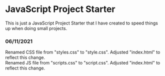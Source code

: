# JavaScript Project Starter

This is just a JavaScript Project Starter that I have created to speed things up when doing small projects.


### 06/11/2021
Renamed CSS file from "styles.css" to "style.css". Adjusted "index.html" to reflect this change.<br>
Renamed JS file from "scripts.css" to "script.css". Adjusted "index.html" to reflect this change.
